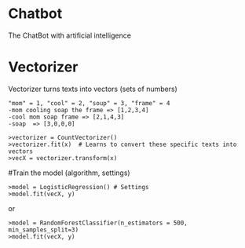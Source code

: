 # Chatbot
The ChatBot with artificial intelligence

# Vectorizer
Vectorizer turns texts into vectors (sets of numbers)

	"mom" = 1, "cool" = 2, "soup" = 3, "frame" = 4
	-mom cooling soap the frame => [1,2,3,4]
	-cool mom soap frame => [2,1,4,3]
	-soap  => [3,0,0,0]

	>vectorizer = CountVectorizer()
	>vectorizer.fit(x)  # Learns to convert these specific texts into vectors
	>vecX = vectorizer.transform(x)

#Train the model (algorithm, settings)

	>model = LogisticRegression() # Settings
	>model.fit(vecX, y)
or

	>model = RandomForestClassifier(n_estimators = 500, min_samples_split=3)
	>model.fit(vecX, y)